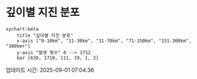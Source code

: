 # 깊이별 지진 분포

```mermaid
xychart-beta
    title "깊이별 지진 분포"
    x-axis ["0-10km", "11-30km", "31-70km", "71-150km", "151-300km", "300km+"]
    y-axis "발생 횟수" 0 --> 1712
    bar [630, 1710, 111, 19, 1, 2]
```

업데이트 시간: 2025-09-01 07:04:36
